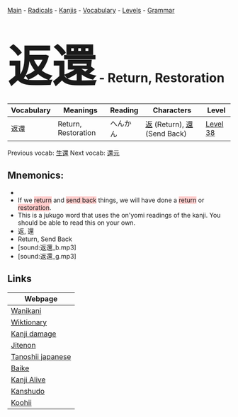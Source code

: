 <style> bigfont {font-size: 100px}</style>
[Main](../README.md) -
[Radicals](../radicals.md) -
[Kanjis](../kanjis.md) -
[Vocabulary](../vocabulary.md) -
[Levels](../levels.md) -
[Grammar](../grammar.md)
# <bigfont> 返還</bigfont> - Return, Restoration 

| Vocabulary | Meanings | Reading | Characters | Level |
| --- | --- | --- | --- | --- |
| 返還 | Return, Restoration | へんかん |  [返](../kanjis/返.md) (Return), [還](../kanjis/還.md) (Send Back) | [Level 38](../levels/wk_level38.md) |

Previous vocab: [生還](生還.md) Next vocab: [還元](還元.md) 

## Mnemonics:

* 
* If we <span style="background-color:#ffcccb"> return</span> and <span style="background-color:#ffcccb"> send back</span> things, we will have done a <span style="background-color:#ffcccb"> return</span> or <span style="background-color:#ffcccb"> restoration</span>.
* This is a jukugo word that uses the on'yomi readings of the kanji. You should be able to read this on your own.
* 返, 還
* Return, Send Back
* [sound:返還_b.mp3]
* [sound:返還_g.mp3]


## Links 

| Webpage |
| --- |
| [Wanikani          ](https://www.wanikani.com/kanji/返還) |
| [Wiktionary        ](https://en.wiktionary.org/wiki/返還) |
| [Kanji damage      ](http://www.kanjidamage.com/kanji/search?utf8=✓&q=返還) |
| [Jitenon           ](https://jitenon.com/kanji/返還) |
| [Tanoshii japanese ](https://www.tanoshiijapanese.com/dictionary/kanji.cfm?k=返還) |
| [Baike             ](https://baike.baidu.com/item/返還) |
| [Kanji Alive       ](https://app.kanjialive.com/返還) |
| [Kanshudo          ](https://www.kanshudo.com/searchmn?q=返還) |
| [Koohii            ](https://kanji.koohii.com/study/kanji/返還) |
